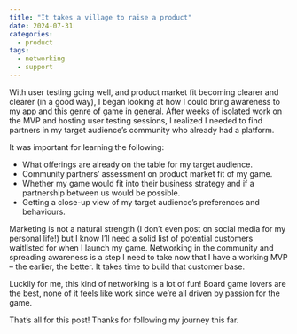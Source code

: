 ```yaml
---
title: "It takes a village to raise a product"
date: 2024-07-31
categories:
  - product
tags:
  - networking
  - support
---
```

With user testing going well, and product market fit becoming clearer and clearer (in a good way), I began looking at how I could bring awareness to my app and this genre of game in general. After weeks of isolated work on the MVP and hosting user testing sessions, I realized I needed to find partners in my target audience’s community who already had a platform.

It was important for learning the following:
<ul>
<li>What offerings are already on the table for my target audience.</li>
<li>Community partners’ assessment on product market fit of my game.</li>
<li>Whether my game would fit into their business strategy and if a partnership between us would be possible.</li>
<li>Getting a close-up view of my target audience’s preferences and behaviours.</li>
</ul>

Marketing is not a natural strength (I don’t even post on social media for my personal life!) but I know I’ll need a solid list of potential customers waitlisted for when I launch my game. Networking in the community and spreading awareness is a step I need to take now that I have a working MVP – the earlier, the better. It takes time to build that customer base. 

Luckily for me, this kind of networking is a lot of fun! Board game lovers are the best, none of it feels like work since we’re all driven by passion for the game.

That’s all for this post! Thanks for following my journey this far.

